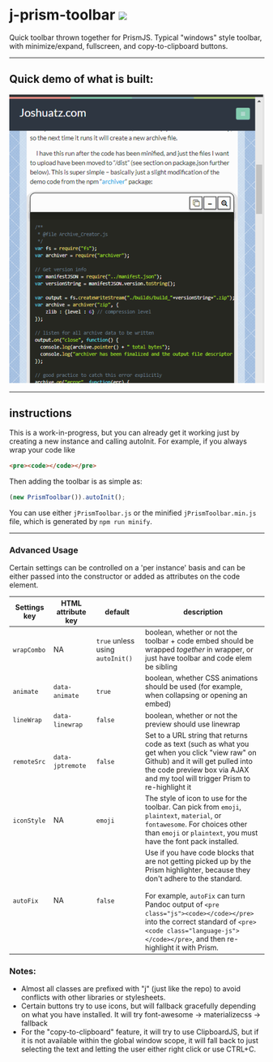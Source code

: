 # j-prism-toolbar ![](https://github.com/joshuatz/j-prism-toolbar/workflows/Node.js%20CI/badge.svg)
Quick toolbar thrown together for PrismJS. Typical "windows" style toolbar, with minimize/expand, fullscreen, and copy-to-clipboard buttons.

---

## Quick demo of what is built:
![Demo GIF](https://github.com/joshuatz/j-prism-toolbar/raw/master/demo-assets/j_prism_toolbar-Demo.gif "j-prism-toolbar demo")

---

## instructions
This is a work-in-progress, but you can already get it working just by creating a new instance and calling autoInit. For example, if you always wrap your code like
```html
<pre><code></code></pre>
````

Then adding the toolbar is as simple as:
```js
(new PrismToolbar()).autoInit();
```

You can use either `jPrismToolbar.js` or the minified `jPrismToolbar.min.js` file, which is generated by `npm run minify`.

---

### Advanced Usage
Certain settings can be controlled on a 'per instance' basis and can be either passed into the constructor or added as attributes on the code element.

Settings key | HTML attribute key | default | description
--- | --- | --- | ----
`wrapCombo` | NA | `true` unless using `autoInit()` | boolean, whether or not the toolbar + code embed should be wrapped *together* in wrapper, or just have toolbar and code elem be sibling
`animate` | `data-animate` | `true` | boolean, whether CSS animations should be used (for example, when collapsing or opening an embed)
`lineWrap` | `data-linewrap` | `false` | boolean, whether or not the preview should use linewrap
`remoteSrc` | `data-jptremote` | `false` | Set to a URL string that returns code as text (such as what you get when you click "view raw" on Github) and it will get pulled into the code preview box via AJAX and my tool will trigger Prism to re-highlight it
`iconStyle` | NA | `emoji` | The style of icon to use for the toolbar. Can pick from `emoji`, `plaintext`,  `material`, or `fontawesome`. For choices other than `emoji` or `plaintext`, you must have the font pack installed.
`autoFix` | NA | `false` | Use if you have code blocks that are not getting picked up by the Prism highlighter, because they don't adhere to the standard.<br><br>For example, `autoFix` can turn Pandoc output of `<pre class="js"><code></code></pre>` into the correct standard of `<pre><code class="language-js"></code></pre>`, and then re-highlight it with Prism.

### Notes:
 -  Almost all classes are prefixed with "j" (just like the repo) to avoid conflicts with other libraries or stylesheets.
 -  Certain buttons try to use icons, but will fallback gracefully depending on what you have installed. It will try font-awesome -> materializecss -> fallback
 -  For the "copy-to-clipboard" feature, it will try to use ClipboardJS, but if it is not available within the global window scope, it will fall back to just selecting the text and letting the user either right click or use CTRL+C.
